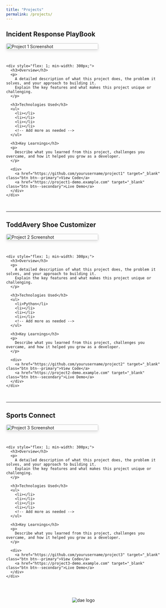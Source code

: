 ```yaml
---
title: "Projects"
permalink: /projects/
---
```



<div class="project-item" id="Incident Response PlayBook">
  <h2>Incident Response PlayBook</h2>
  
  <div style="display: flex; flex-wrap: wrap; gap: 2rem; margin-bottom: 2rem;">
    <div style="flex: 0 0 300px;">
      <img src="/assets/img/incident response playbook.png" alt="Project 1 Screenshot" style="width: 100%; border-radius: 4px; box-shadow: 0 4px 8px rgba(0,0,0,0.1);">
    </div>
    
    <div style="flex: 1; min-width: 300px;">
      <h3>Overview</h3>
      <p>
        A detailed description of what this project does, the problem it solves, and your approach to building it.
        Explain the key features and what makes this project unique or challenging.
      </p>
      
      <h3>Technologies Used</h3>
      <ul>
        <li></li>
        <li></li>
        <li></li>
        <li></li>
        <!-- Add more as needed -->
      </ul>
      
      <h3>Key Learnings</h3>
      <p>
        Describe what you learned from this project, challenges you overcame, and how it helped you grow as a developer.
      </p>
      
      <div>
        <a href="https://github.com/yourusername/project1" target="_blank" class="btn btn--primary">View Code</a>
        <a href="https://project1-demo.example.com" target="_blank" class="btn btn--secondary">Live Demo</a>
      </div>
    </div>
  </div>
</div>

<hr>

<div class="project-item" id="ToddAvery Shoe Customizer">
  <h2>ToddAvery Shoe Customizer</h2>
  
  <div style="display: flex; flex-wrap: wrap; gap: 2rem; margin-bottom: 2rem;">
    <div style="flex: 0 0 300px;">
      <img src="/assets/img/ToddAvery Shoe.png" alt="Project 2 Screenshot" style="width: 100%; border-radius: 4px; box-shadow: 0 4px 8px rgba(0,0,0,0.1);">
    </div>
    
    <div style="flex: 1; min-width: 300px;">
      <h3>Overview</h3>
      <p>
        A detailed description of what this project does, the problem it solves, and your approach to building it.
        Explain the key features and what makes this project unique or challenging.
      </p>
      
      <h3>Technologies Used</h3>
      <ul>
        <li>Python</li>
        <li></li>
        <li></li>
        <li></li>
        <!-- Add more as needed -->
      </ul>
      
      <h3>Key Learnings</h3>
      <p>
        Describe what you learned from this project, challenges you overcame, and how it helped you grow as a developer.
      </p>
      
      <div>
        <a href="https://github.com/yourusername/project2" target="_blank" class="btn btn--primary">View Code</a>
        <a href="https://project2-demo.example.com" target="_blank" class="btn btn--secondary">Live Demo</a>
      </div>
    </div>
  </div>
</div>

<hr>

<div class="project-item" id="Sports Connect">
  <h2>Sports Connect</h2>
  
  <div style="display: flex; flex-wrap: wrap; gap: 2rem; margin-bottom: 2rem;">
    <div style="flex: 0 0 300px;">
      <img src="/assets/img/project3-placeholder.jpg.svg" alt="Project 3 Screenshot" style="width: 100%; border-radius: 4px; box-shadow: 0 4px 8px rgba(0,0,0,0.1);">
    </div>
    
    <div style="flex: 1; min-width: 300px;">
      <h3>Overview</h3>
      <p>
        A detailed description of what this project does, the problem it solves, and your approach to building it.
        Explain the key features and what makes this project unique or challenging.
      </p>
      
      <h3>Technologies Used</h3>
      <ul>
        <li></li>
        <li></li>
        <li></li>
        <li></li>
        <!-- Add more as needed -->
      </ul>
      
      <h3>Key Learnings</h3>
      <p>
        Describe what you learned from this project, challenges you overcame, and how it helped you grow as a developer.
      </p>
      
      <div>
        <a href="https://github.com/yourusername/project3" target="_blank" class="btn btn--primary">View Code</a>
        <a href="https://project3-demo.example.com" target="_blank" class="btn btn--secondary">Live Demo</a>
      </div>
    </div>
  </div>
</div>

<div style="text-align: center; margin-top: 3rem;">
  <img src="/assets/img/dae.png" alt="dae logo" style="max-width: 150px; height: auto;">
</div>